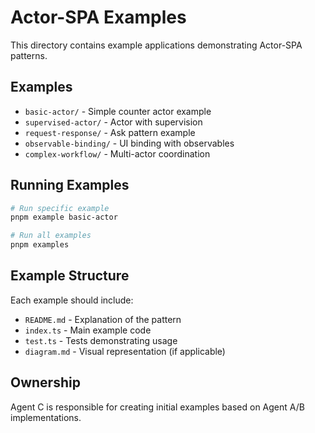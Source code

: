 # Actor-SPA Examples

This directory contains example applications demonstrating Actor-SPA patterns.

## Examples

- `basic-actor/` - Simple counter actor example
- `supervised-actor/` - Actor with supervision
- `request-response/` - Ask pattern example
- `observable-binding/` - UI binding with observables
- `complex-workflow/` - Multi-actor coordination

## Running Examples

```bash
# Run specific example
pnpm example basic-actor

# Run all examples
pnpm examples
```

## Example Structure

Each example should include:
- `README.md` - Explanation of the pattern
- `index.ts` - Main example code
- `test.ts` - Tests demonstrating usage
- `diagram.md` - Visual representation (if applicable)

## Ownership

Agent C is responsible for creating initial examples based on Agent A/B implementations.
